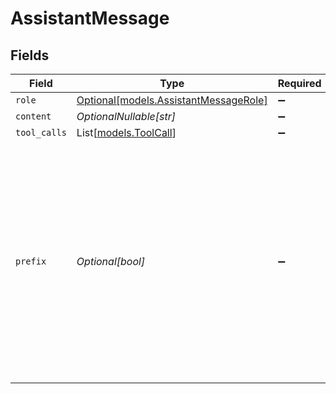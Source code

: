# AssistantMessage


## Fields

| Field                                                                                                                                                                                                  | Type                                                                                                                                                                                                   | Required                                                                                                                                                                                               | Description                                                                                                                                                                                            |
| ------------------------------------------------------------------------------------------------------------------------------------------------------------------------------------------------------ | ------------------------------------------------------------------------------------------------------------------------------------------------------------------------------------------------------ | ------------------------------------------------------------------------------------------------------------------------------------------------------------------------------------------------------ | ------------------------------------------------------------------------------------------------------------------------------------------------------------------------------------------------------ |
| `role`                                                                                                                                                                                                 | [Optional[models.AssistantMessageRole]](../models/assistantmessagerole.md)                                                                                                                             | :heavy_minus_sign:                                                                                                                                                                                     | N/A                                                                                                                                                                                                    |
| `content`                                                                                                                                                                                              | *OptionalNullable[str]*                                                                                                                                                                                | :heavy_minus_sign:                                                                                                                                                                                     | N/A                                                                                                                                                                                                    |
| `tool_calls`                                                                                                                                                                                           | List[[models.ToolCall](../models/toolcall.md)]                                                                                                                                                         | :heavy_minus_sign:                                                                                                                                                                                     | N/A                                                                                                                                                                                                    |
| `prefix`                                                                                                                                                                                               | *Optional[bool]*                                                                                                                                                                                       | :heavy_minus_sign:                                                                                                                                                                                     | Set this to `true` when adding an assistant message as prefix to condition the model response. The role of the prefix message is to force the model to start its answer by the content of the message. |